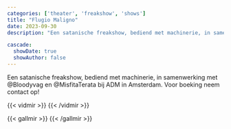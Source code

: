 ```yaml
---
categories: ['theater', 'freakshow', 'shows']
title: "Flugio Maligno"
date: 2023-09-30
description: "Een satanische freakshow, bediend met machinerie, in samenwerking met @Bloodyvag en @MisfitaTerata bij ADM in Amsterdam."

cascade:
  showDate: true
  showAuthor: false
---
```


Een satanische freakshow, bediend met machinerie, in samenwerking met @Bloodyvag en @MisfitaTerata bij ADM in Amsterdam. Voor boeking neem contact op!

{{< vidmir >}}
{{< /vidmir >}}

{{< gallmir >}}
{{< /gallmir >}}

